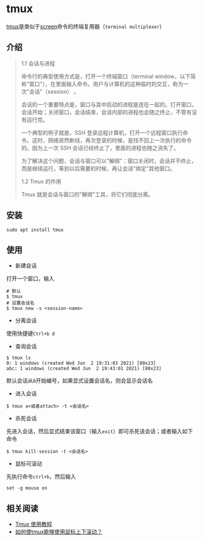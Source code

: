 
# tmux

[tmux](https://github.com/tmux/tmux)是类似于[screen](https://www.runoob.com/linux/linux-comm-screen.html)命令的终端复用器（`terminal multiplexer`）

## 介绍

>1.1 会话与进程
>
>命令行的典型使用方式是，打开一个终端窗口（terminal window，以下简称"窗口"），在里面输入命令。用户与计算机的这种临时的交互，称为一次"会话"（session） 。
>
>会话的一个重要特点是，窗口与其中启动的进程是连在一起的。打开窗口，会话开始；关闭窗口，会话结束，会话内部的进程也会随之终止，不管有没有运行完。
>
>一个典型的例子就是，SSH 登录远程计算机，打开一个远程窗口执行命令。这时，网络突然断线，再次登录的时候，是找不回上一次执行的命令的。因为上一次 SSH 会话已经终止了，里面的进程也随之消失了。
>
>为了解决这个问题，会话与窗口可以"解绑"：窗口关闭时，会话并不终止，而是继续运行，等到以后需要的时候，再让会话"绑定"其他窗口。
>
>1.2 Tmux 的作用
>
>Tmux 就是会话与窗口的"解绑"工具，将它们彻底分离。

## 安装

```
sudo apt install tmux
```

## 使用

* 新建会话

打开一个窗口，输入

```
# 默认
$ tmux
# 设置会话名
$ tmux new -s <session-name>
```

* 分离会话

使用快捷键`Ctrl+b d`

* 查询会话

```
$ tmux ls
0: 1 windows (created Wed Jun  2 19:31:03 2021) [80x23]
abc: 1 windows (created Wed Jun  2 19:43:01 2021) [80x23]
```

默认会话从`0`开始编号，如果显式设置会话名，则会显示会话名

* 进入会话

```
$ tmux a<或者attach> -t <会话名>
```

* 杀死会话

先进入会话，然后显式结束该窗口（输入`exit`）即可杀死该会话；或者输入如下命令

```
$ tmux kill-session -t <会话名>
```

* 鼠标可滚动

先执行命令`ctrl+b`，然后输入

```
set -g mouse on
```

## 相关阅读

* [Tmux 使用教程](http://www.ruanyifeng.com/blog/2019/10/tmux.html)
* [如何使tmux能够使用鼠标上下滚动？](https://www.cnblogs.com/dakewei/p/14185174.html)